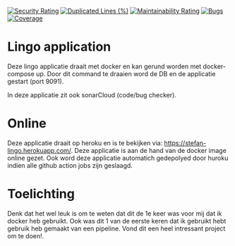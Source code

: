 [![Security Rating](https://sonarcloud.io/api/project_badges/measure?project=lingo&metric=security_rating)](https://sonarcloud.io/dashboard?id=lingo)
[![Duplicated Lines (%)](https://sonarcloud.io/api/project_badges/measure?project=lingo&metric=duplicated_lines_density)](https://sonarcloud.io/dashboard?id=lingo)
[![Maintainability Rating](https://sonarcloud.io/api/project_badges/measure?project=lingo&metric=sqale_rating)](https://sonarcloud.io/dashboard?id=lingo)
[![Bugs](https://sonarcloud.io/api/project_badges/measure?project=lingo&metric=bugs)](https://sonarcloud.io/dashboard?id=lingo)
[![Coverage](https://sonarcloud.io/api/project_badges/measure?project=lingo&metric=coverage)](https://sonarcloud.io/dashboard?id=lingo)

# Lingo application
Deze lingo applicatie draait met docker en kan gerund worden met docker-compose up.
Door dit command te draaien word de DB en de applicatie gestart (port 9091).

In deze applicatie zit ook sonarCloud (code/bug checker).

# Online
Deze applicatie draait op heroku en is te bekijken via: https://stefan-lingo.herokuapp.com/. 
Deze applicatie is aan de hand van de docker image online gezet.
Ook word deze applicatie automatich gedepolyed door huroku indien alle github action jobs zijn geslaagd.

# Toelichting
Denk dat het wel leuk is om te weten dat dit de 1e keer was voor mij dat ik docker heb gebruikt. 
Ook was dit 1 van de eerste keren dat ik gebruikt hebt gebruik heb gemaakt van een pipeline.
Vond dit een heel intressant project om te doen!.

